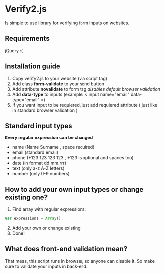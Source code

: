 # Verify2.js
Is simple to use library for verifying form inputs on websites.

## Requirements
jQuery :(

## Installation guide
1) Copy verify2.js to your website (via script tag)
2) Add class __form-validate__ to your send button
3) Add attribute __novalidate__ to form tag _disables default browser validation_
4) Add __data-type__ to inputs (example: < input name="email" data-type="email" >)
5) If you want input to be requiered, just add requiered attribute ( just like in standard browser validation )

## Standard input types
__Every regular expression can be changed__
* name (Name Surname , space required)
* email (standard email)
* phone (+123 123 123 123 , +123 is optional and spaces too)
* date (in format dd.mm.rrr)
* text (only a-z A-Z letters)
* number (only 0-9 numbers)

## How to add your own input types or change existing one?
1) Find array with regular expressions:
```javascript
var expressions = Array();
```
2) Add your own or change existing
3) Done!

## What does front-end validation mean?
That meas, this script runs in browser, so anyone can disable it. So make sure to validate your inputs in back-end.
